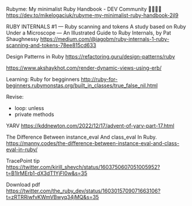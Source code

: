 
Rubyme: My minimalist Ruby Handbook - DEV Community 👩‍💻👨‍💻
https://dev.to/mikelogaciuk/rubyme-my-minimalist-ruby-handbook-2jl9

RUBY INTERNALS #1 — Ruby scanning and tokens
A study based on Ruby Under a Microscope — An Illustrated Guide to Ruby Internals, by Pat Shaughnessy
https://medium.com/@iagobm/ruby-internals-1-ruby-scanning-and-tokens-78ee815cd633

Design Patterns in Ruby
https://refactoring.guru/design-patterns/ruby

https://www.akshaykhot.com/render-dynamic-views-using-erb/

Learning: Ruby for begginners
http://ruby-for-beginners.rubymonstas.org/built_in_classes/true_false_nil.html

Revise:
* loop: unless
* private methods


YARV
https://kddnewton.com/2022/12/17/advent-of-yarv-part-17.html

The Difference Between instance_eval And class_eval In Ruby.
https://manny.codes/the-difference-between-instance-eval-and-class-eval-in-ruby/

TracePoint tip
https://twitter.com/kirill_shevch/status/1603750607051005952?t=B1lrMErb1-dX3dT1YjFI0w&s=35

Download pdf
https://twitter.com/the_ruby_dev/status/1603015709071663106?t=zRTRRiwfvKWmVBwyq34jMQ&s=35

